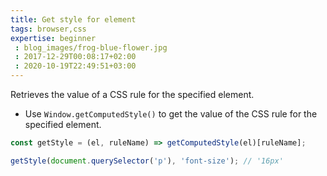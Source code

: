 ```yaml
---
title: Get style for element
tags: browser,css
expertise: beginner
 : blog_images/frog-blue-flower.jpg
 : 2017-12-29T00:08:17+02:00
 : 2020-10-19T22:49:51+03:00
---
```


Retrieves the value of a CSS rule for the specified element.

- Use `Window.getComputedStyle()` to get the value of the CSS rule for the specified element.

```js
const getStyle = (el, ruleName) => getComputedStyle(el)[ruleName];
```

```js
getStyle(document.querySelector('p'), 'font-size'); // '16px'
```
